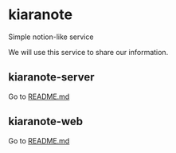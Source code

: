 # kiaranote

Simple notion-like service

We will use this service to share our information.

## kiaranote-server

Go to [README.md](server/README.md)

## kiaranote-web

Go to [README.md](web/README.md)